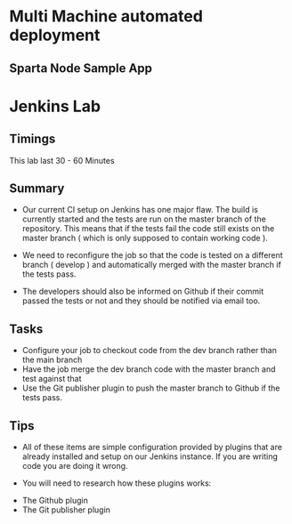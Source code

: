 # Multi Machine automated deployment

## Sparta Node Sample App


# Jenkins  Lab

## Timings
 
This lab last 30 - 60 Minutes

## Summary

* Our current CI setup on Jenkins has one major flaw. The build is currently started and the tests are run on the master branch of the repository. This means that if the tests fail the code still exists on the master branch ( which is only supposed to contain working code ).

* We need to reconfigure the job so that the code is tested on a different branch ( develop ) and automatically merged with the master branch if the tests pass.

* The developers should also be informed on Github if their commit passed the tests or not and they should be notified via email too.

## Tasks

* Configure your job to checkout code from the dev branch rather than the main branch
* Have the job merge the dev branch code with the master branch and test against that
* Use the Git publisher plugin to push the master branch to Github if the tests pass.

## Tips

* All of these items are simple configuration provided by plugins that are already installed and setup on our Jenkins instance. If you are writing code you are doing it wrong.

- You will need to research how these plugins works:

* The Github plugin
* The Git publisher plugin


